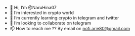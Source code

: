 - 👋 Hi, I’m @NaruHina07
- 👀 I’m interested in crypto world
- 🌱 I’m currently learning crypto in telegram and twitter
- 💞️ I’m looking to collaborate on telegram
- 📫 How to reach me ?? By email on nofi.arie80@gmail.com

<!---
NaruHina07/NaruHina07 is a ✨ special ✨ repository because its `README.md` (this file) appears on your GitHub profile.
You can click the Preview link to take a look at your changes.
--->
